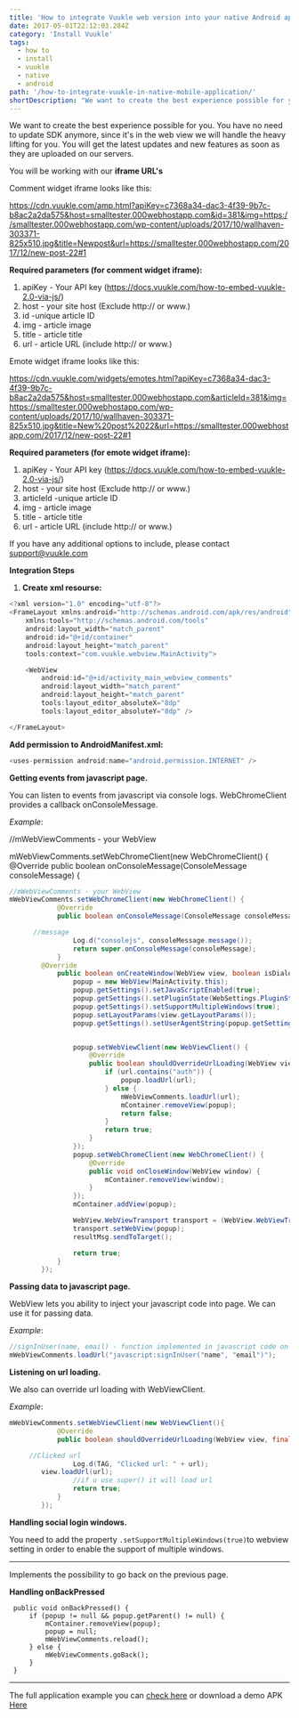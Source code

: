 ```yaml
---
title: 'How to integrate Vuukle web version into your native Android application'
date: 2017-05-01T22:12:03.284Z
category: 'Install Vuukle'
tags:
  - how to
  - install
  - vuukle
  - native
  - android
path: '/how-to-integrate-vuukle-in-native-mobile-application/'
shortDescription: "We want to create the best experience possible for you. You have no need to update SDK anymore, since it's in the web view we will handle the heavy lifting for you. You will get the latest updates and new features as soon as they are uploaded on our servers"
---
```


We want to create the best experience possible for you. You have no need to update SDK anymore, since it's in the web view we will handle the heavy lifting for you. You will get the latest updates and new features as soon as they are uploaded on our servers.

You will be working with our **iframe URL's**

Comment widget iframe looks like this:

https://cdn.vuukle.com/amp.html?apiKey=c7368a34-dac3-4f39-9b7c-b8ac2a2da575&host=smalltester.000webhostapp.com&id=381&img=https://smalltester.000webhostapp.com/wp-content/uploads/2017/10/wallhaven-303371-825x510.jpg&title=Newpost&url=https://smalltester.000webhostapp.com/2017/12/new-post-22#1

**Required parameters (for comment widget iframe):**

1. apiKey - Your API key (https://docs.vuukle.com/how-to-embed-vuukle-2.0-via-js/)
2. host - your site host (Exclude http:// or www.)
3. id -unique article ID
4. img - article image
5. title - article title
6. url - article URL (include http:// or www.)

Emote widget iframe looks like this:

https://cdn.vuukle.com/widgets/emotes.html?apiKey=c7368a34-dac3-4f39-9b7c-b8ac2a2da575&host=smalltester.000webhostapp.com&articleId=381&img=https://smalltester.000webhostapp.com/wp-content/uploads/2017/10/wallhaven-303371-825x510.jpg&title=New%20post%2022&url=https://smalltester.000webhostapp.com/2017/12/new-post-22#1

**Required parameters (for emote widget iframe):**

1. apiKey - Your API key (https://docs.vuukle.com/how-to-embed-vuukle-2.0-via-js/)
2. host - your site host (Exclude http:// or www.)
3. articleId -unique article ID
4. img - article image
5. title - article title
6. url - article URL (include http:// or www.)

If you have any additional options to include, please contact support@vuukle.com

**Integration Steps**

1. **Create xml resourse:**

```java
<?xml version="1.0" encoding="utf-8"?>
<FrameLayout xmlns:android="http://schemas.android.com/apk/res/android"
    xmlns:tools="http://schemas.android.com/tools"
    android:layout_width="match_parent"
    android:id="@+id/container"
    android:layout_height="match_parent"
    tools:context="com.vuukle.webview.MainActivity">

    <WebView
        android:id="@+id/activity_main_webview_comments"
        android:layout_width="match_parent"
        android:layout_height="match_parent"
        tools:layout_editor_absoluteX="8dp"
        tools:layout_editor_absoluteY="8dp" />

</FrameLayout>
```

**Add permission to AndroidManifest.xml:**

```java
<uses-permission android:name="android.permission.INTERNET" />
```

**Getting events from javascript page.**

You can listen to events from javascript via console logs. WebChromeClient provides a callback onConsoleMessage.

_Example_:

//mWebViewComments - your WebView

mWebViewComments.setWebChromeClient(new WebChromeClient() { @Override public boolean onConsoleMessage(ConsoleMessage consoleMessage) {

```java
//mWebViewComments - your WebView
mWebViewComments.setWebChromeClient(new WebChromeClient() {
            @Override
            public boolean onConsoleMessage(ConsoleMessage consoleMessage) {

      //message
                Log.d("consolejs", consoleMessage.message());
                return super.onConsoleMessage(consoleMessage);
            }
 	    @Override
            public boolean onCreateWindow(WebView view, boolean isDialog, boolean isUserGesture, Message resultMsg) {
                popup = new WebView(MainActivity.this);
                popup.getSettings().setJavaScriptEnabled(true);
                popup.getSettings().setPluginState(WebSettings.PluginState.ON);
                popup.getSettings().setSupportMultipleWindows(true);
                popup.setLayoutParams(view.getLayoutParams());
                popup.getSettings().setUserAgentString(popup.getSettings().getUserAgentString().replace("; wv", ""));


                popup.setWebViewClient(new WebViewClient() {
                    @Override
                    public boolean shouldOverrideUrlLoading(WebView view, String url) {
                        if (url.contains("auth")) {
                            popup.loadUrl(url);
                        } else {
                            mWebViewComments.loadUrl(url);
                            mContainer.removeView(popup);
                            return false;
                        }
                        return true;
                    }
                });
                popup.setWebChromeClient(new WebChromeClient() {
                    @Override
                    public void onCloseWindow(WebView window) {
                        mContainer.removeView(window);
                    }
                });
                mContainer.addView(popup);

                WebView.WebViewTransport transport = (WebView.WebViewTransport) resultMsg.obj;
                transport.setWebView(popup);
                resultMsg.sendToTarget();

                return true;
            }
        });
```

**Passing data to javascript page.**

WebView lets you ability to inject your javascript code into page. We can use it for passing data.

_Example_:

```java
//signInUser(name, email) - function implemented in javascript code on page
mWebViewComments.loadUrl("javascript:signInUser("name", "email")");
```

**Listening on url loading.**

We also can override url loading with WebViewClient.

_Example_:

```java
mWebViewComments.setWebViewClient(new WebViewClient(){
            @Override
            public boolean shouldOverrideUrlLoading(WebView view, final String url) {

     //Clicked url
                Log.d(TAG, "Clicked url: " + url);
  		view.loadUrl(url);
                //if u use super() it will load url
                return true;
            }
        });

```

**Handling social login windows.**

You need to add the property `.setSupportMultipleWindows(true)`to webview setting in order to enable the support of multiple windows.

---

Implements the possibility to go back on the previous page.

**Handling onBackPressed**

```@Override
 public void onBackPressed() {
     if (popup != null && popup.getParent() != null) {
         mContainer.removeView(popup);
         popup = null;
         mWebViewComments.reload();
     } else {
         mWebViewComments.goBack();
     }
 }
```

---

The full application example you can [check here](https://github.com/vuukle/webSDK) or download a demo APK [Here](https://www.dropbox.com/s/81ljpjzb0zrgong/Vuukle.apk?dl=0)
